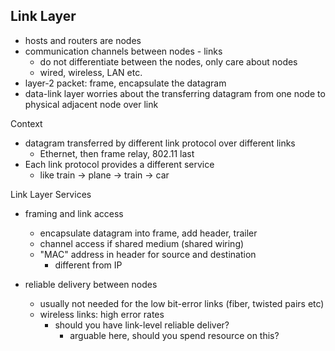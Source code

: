 ## Link Layer
- hosts and routers are nodes
- communication channels between nodes - links
    - do not differentiate between the nodes, only care about nodes
    - wired, wireless, LAN etc.
- layer-2 packet: frame, encapsulate the datagram
- data-link layer worries about the transferring datagram from one node to physical adjacent node over link

Context
- datagram transferred by different link protocol over different links
    - Ethernet, then frame relay, 802.11 last
- Each link protocol provides a different service
    - like train -> plane -> train -> car

Link Layer Services
- framing and link access
    - encapsulate datagram into frame, add header, trailer
    - channel access if shared medium (shared wiring)
    - "MAC" address in header for source and destination
        - different from IP

- reliable delivery between nodes
    - usually not needed for the low bit-error links (fiber, twisted pairs etc)
    - wireless links: high error rates
        - should you have link-level reliable deliver?
            - arguable here, should you spend resource on this?